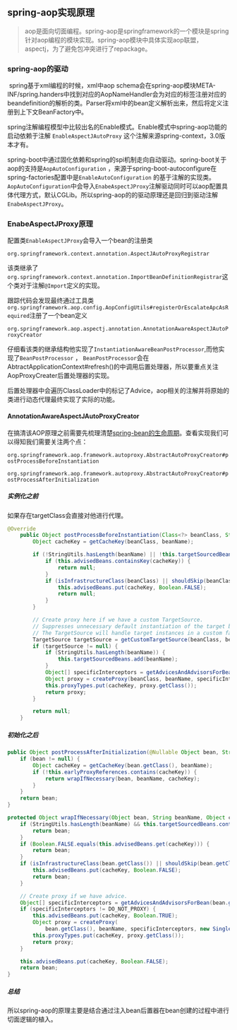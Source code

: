 ## spring-aop实现原理

> aop是面向切面编程。spring-aop是springframework的一个模块是spring针对aop编程的模块实现。spring-aop模块中具体实现aop联盟，aspectj，为了避免包冲突进行了repackage。



### spring-aop的驱动

​		spring基于xml编程的时候，xml中aop schema会在spring-aop模块META-INF/spring.handers中找到对应的AopNameHandler会为对应的标签注册对应的beandefinition的解析的类。Parser将xml中的bean定义解析出来，然后将定义注册到上下文BeanFactory中。

​		spring注解编程模型中比较出名的Enable模式。Enable模式中spring-aop功能的启动依赖于注解 `EnableAspectJAutoProxy`  这个注解来源spring-context，3.0版本才有。

​		spring-boot中通过固化依赖和spring的spi机制走向自动驱动。spring-boot关于aop的支持是`AopAutoConfiguration`  ，来源于spring-boot-autoconfigure在spring-factories配置中是`EnableAutoConfiguration` 的基于注解的实现类。`AopAutoConfiguration`中会导入`EnabeAspectJProxy`注解驱动同时可以aop配置具体代理方式，默认CGLib。所以spring-aop的的驱动原理还是回归到驱动注解`EnabeAspectJProxy`。

### EnabeAspectJProxy原理

配置类`EnableAspectJProxy`会导入一个bean的注册类

`org.springframework.context.annotation.AspectJAutoProxyRegistrar`

该类继承了`org.springframework.context.annotation.ImportBeanDefinitionRegistrar`这个类对于注解`@Import`定义的实现。

跟踪代码会发现最终通过工具类`org.springframework.aop.config.AopConfigUtils#registerOrEscalateApcAsRequired`注册了一个bean定义

`org.springframework.aop.aspectj.annotation.AnnotationAwareAspectJAutoProxyCreator`



仔细看该类的继承结构他实现了`InstantiationAwareBeanPostProcessor`,而他实现了``BeanPostProcessor`` ， `BeanPostProcessor`会在AbtractApplicationContext#refresh()的中调用后置处理器，所以要重点关注AopProxyCreater后置处理器的实现。

后置处理器中会遍历ClassLoader中的标记了Advice，aop相关的注解并将原始的类进行动态代理最终实现了实际的功能。



#### AnnotationAwareAspectJAutoProxyCreator

在搞清该AOP原理之前需要先梳理清楚[spring-bean的生命周期](./SpringBean生命周期.md)。查看实现我们可以得知我们需要关注两个点：

``org.springframework.aop.framework.autoproxy.AbstractAutoProxyCreator#postProcessBeforeInstantiation``

``org.springframework.aop.framework.autoproxy.AbstractAutoProxyCreator#postProcessAfterInitialization``

##### 实例化之前

如果存在targetClass会直接对他进行代理。

```java
@Override
	public Object postProcessBeforeInstantiation(Class<?> beanClass, String beanName) throws BeansException {
		Object cacheKey = getCacheKey(beanClass, beanName);

		if (!StringUtils.hasLength(beanName) || !this.targetSourcedBeans.contains(beanName)) {
			if (this.advisedBeans.containsKey(cacheKey)) {
				return null;
			}
			if (isInfrastructureClass(beanClass) || shouldSkip(beanClass, beanName)) {
				this.advisedBeans.put(cacheKey, Boolean.FALSE);
				return null;
			}
		}

		// Create proxy here if we have a custom TargetSource.
		// Suppresses unnecessary default instantiation of the target bean:
		// The TargetSource will handle target instances in a custom fashion.
		TargetSource targetSource = getCustomTargetSource(beanClass, beanName);
		if (targetSource != null) {
			if (StringUtils.hasLength(beanName)) {
				this.targetSourcedBeans.add(beanName);
			}
			Object[] specificInterceptors = getAdvicesAndAdvisorsForBean(beanClass, beanName, targetSource);
			Object proxy = createProxy(beanClass, beanName, specificInterceptors, targetSource);
			this.proxyTypes.put(cacheKey, proxy.getClass());
			return proxy;
		}

		return null;
	}
```



##### 初始化之后

```java
public Object postProcessAfterInitialization(@Nullable Object bean, String beanName) throws BeansException {
    if (bean != null) {
        Object cacheKey = getCacheKey(bean.getClass(), beanName);
        if (!this.earlyProxyReferences.contains(cacheKey)) {
            return wrapIfNecessary(bean, beanName, cacheKey);
        }
    }
    return bean;
}

protected Object wrapIfNecessary(Object bean, String beanName, Object cacheKey) {
    if (StringUtils.hasLength(beanName) && this.targetSourcedBeans.contains(beanName)) {
        return bean;
    }
    if (Boolean.FALSE.equals(this.advisedBeans.get(cacheKey))) {
        return bean;
    }
    if (isInfrastructureClass(bean.getClass()) || shouldSkip(bean.getClass(), beanName)) {
        this.advisedBeans.put(cacheKey, Boolean.FALSE);
        return bean;
    }

    // Create proxy if we have advice.
    Object[] specificInterceptors = getAdvicesAndAdvisorsForBean(bean.getClass(), beanName, null);
    if (specificInterceptors != DO_NOT_PROXY) {
        this.advisedBeans.put(cacheKey, Boolean.TRUE);
        Object proxy = createProxy(
            bean.getClass(), beanName, specificInterceptors, new SingletonTargetSource(bean));
        this.proxyTypes.put(cacheKey, proxy.getClass());
        return proxy;
    }

    this.advisedBeans.put(cacheKey, Boolean.FALSE);
    return bean;
}
```

##### 总结

所以spring-aop的原理主要是结合通过注入bean后置器在bean创建的过程中进行切面逻辑的植入。





























